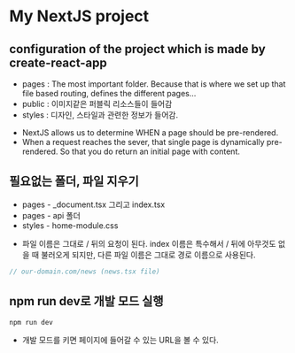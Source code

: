 # My NextJS project

## configuration of the project which is made by create-react-app

- pages : The most important folder. Because that is where we set up that file based routing, defines the different pages...
- public : 이미지같은 퍼블릭 리소스들이 들어감
- styles : 디자인, 스타일과 관련한 정보가 들어감.

* NextJS allows us to determine WHEN a page should be pre-rendered.
* When a request reaches the sever, that single page is dynamically pre-rendered. So that you do return an initial page with content.

## 필요없는 폴더, 파일 지우기

- pages - \_document.tsx 그리고 index.tsx
- pages - api 폴더
- styles - home-module.css

* 파일 이름은 그대로 / 뒤의 요청이 된다. index 이름은 특수해서 / 뒤에 아무것도 없을 때 불러오게 되지만, 다른 파일 이름은 그대로 경로 이름으로 사용된다.

```js
// our-domain.com/news (news.tsx file)
```

## npm run dev로 개발 모드 실행

```
npm run dev
```

- 개발 모드를 키면 페이지에 들어갈 수 있는 URL을 볼 수 있다.
